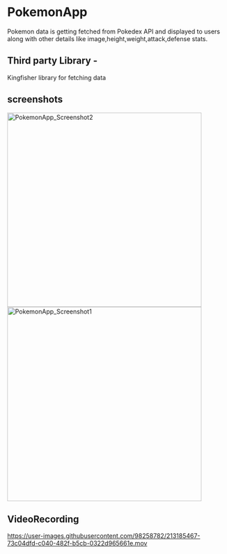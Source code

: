# PokemonApp
Pokemon data is getting fetched from Pokedex API and displayed to users along with 
other details like image,height,weight,attack,defense stats.

## Third party Library -
Kingfisher library for fetching data



## screenshots

<img width="446" alt="PokemonApp_Screenshot2" src="https://user-images.githubusercontent.com/98258782/213185366-4b5bff46-6035-4509-85da-cde0e41f0534.png">

<img width="446" alt="PokemonApp_Screenshot1" src="https://user-images.githubusercontent.com/98258782/213185311-f0237f3f-5ebe-45b6-91bc-1abe59aa3965.png">



## VideoRecording



https://user-images.githubusercontent.com/98258782/213185467-73c04dfd-c040-482f-b5cb-0322d965661e.mov

